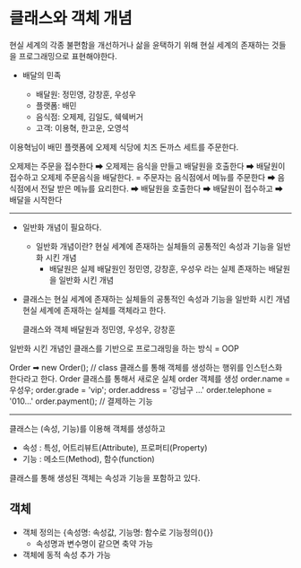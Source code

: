 # 클래스와 객체 개념

현실 세계의 각종 불편함을 개선하거나 삶을 윤택하기 위해
현실 세계의 존재하는 것들을 프로그래밍으로 표현해야한다.

- 배달의 민족

  - 배달원: 정민영, 강창훈, 우성우
  - 플랫폼: 배민
  - 음식점: 오제제, 김일도, 쉑쉑버거
  - 고객: 이용혁, 한고운, 오영석

이용혁님이 배민 플랫폼에 오제제 식당에 치즈 돈까스 세트를 주문한다.

오제제는 주문을 접수한다 ➡ 오제제는 음식을 만들고 배달원을 호출한다 ➡ 배달원이 접수하고 오제제 주문음식을 배달한다.
= 주문자는 음식점에서 메뉴를 주문한다 ➡ 음식점에서 전달 받은 메뉴를 요리한다. ➡ 배달원을 호출한다 ➡ 배달원이 접수하고 ➡ 배달을 시작한다

---

- 일반화 개념이 필요하다.
  - 일반화 개념이란? 현실 세계에 존재하는 실체들의 공통적인 속성과 기능을 일반화 시킨 개념
    - 배달원은 실제 배달원인 정민영, 강창훈, 우성우 라는 실제 존재하는 배달원을 일반화 시킨 개념
- 클래스는 현실 세계에 존재하는 실체들의 공통적인 속성과 기능을 일반화 시킨 개념
  현실 세계에 존재하는 실체를 객체라고 한다.

  클래스와 객체
  배달원과 정민영, 우성우, 강창훈

일반화 시킨 개념인 클래스를 기반으로 프로그래밍을 하는 방식 = OOP

Order ➡ new Order(); // class
클래스를 통해 객체를 생성하는 행위를 인스턴스화 한다라고 한다.
Order 클래스를 통해서 새로운 실체 order 객체를 생성
order.name = 우성우;
order.grade = 'vip';
order.address = '강남구 ...'
order.telephone = '010...'
order.payment(); // 결제하는 기능

---

클래스는 (속성, 기능)를 이용해 객체를 생성하고

- 속성 : 특성, 어트리뷰트(Attribute), 프로퍼티(Property)
- 기능 : 메소드(Method), 함수(function)

클래스를 통해 생성된 객체는 속성과 기능을 포함하고 있다.

## 객체

- 객체 정의는 {속성명: 속성값, 기능명: 함수로 기능정의(){}}
  - 속성명과 변수명이 같으면 축약 가능
- 객체에 동적 속성 추가 가능
